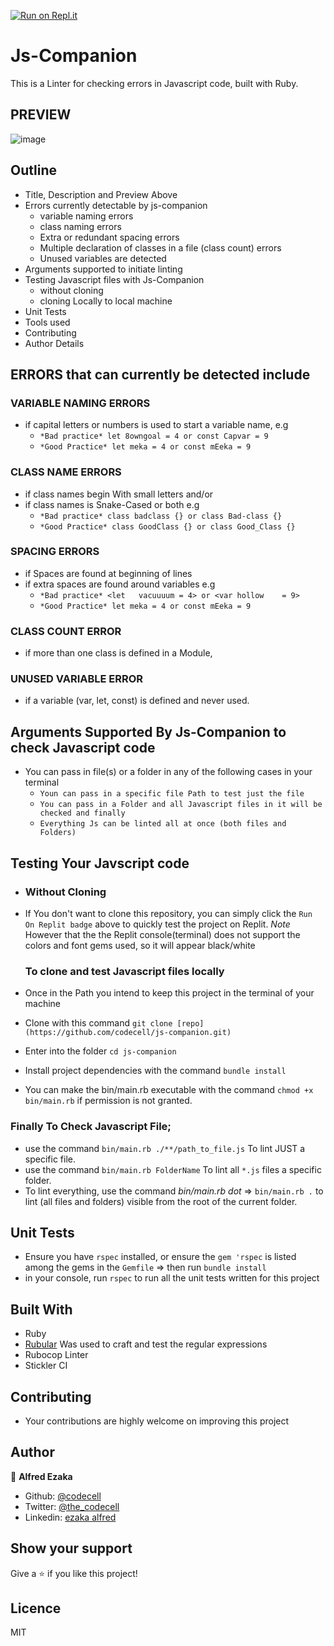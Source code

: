 [![Run on Repl.it](https://repl.it/badge/github/codecell/js-companion)](https://repl.it/github/codecell/js-companion)

# Js-Companion

This is a Linter for checking errors in Javascript code, built with Ruby. 

## PREVIEW
   ![image](https://user-images.githubusercontent.com/46686100/78828956-6eb04300-79dd-11ea-8529-598e8dc3011e.png) 

## Outline
  - Title, Description and Preview Above
  - Errors currently detectable by js-companion
    - variable naming errors
    - class naming errors
    - Extra or redundant spacing errors 
    - Multiple declaration of classes in a file (class count) errors
    - Unused variables are detected
  - Arguments supported to initiate linting
  - Testing Javascript files with Js-Companion
    - without cloning
    - cloning Locally to local machine
  - Unit Tests
  - Tools used
  - Contributing
  - Author Details

## ERRORS that can currently be detected include

### VARIABLE NAMING ERRORS
  - if capital letters or numbers is used to start a variable name, e.g
    - `*Bad practice* let 8owngoal = 4 or const Capvar = 9`
    - `*Good Practice* let meka = 4 or const mEeka = 9`
    
### CLASS NAME ERRORS 
  - if class names begin With small letters and/or
  - if class names is Snake-Cased or both e.g
    - `*Bad practice* class badclass {} or class Bad-class {}`    
    - `*Good Practice* class GoodClass {} or class Good_Class {}`
    
### SPACING ERRORS
  - if Spaces are found at beginning of lines
  - if extra spaces are found around variables e.g
    - `*Bad practice* <let   vacuuuum = 4> or <var hollow    = 9>`
    - `*Good Practice* let meka = 4 or const mEeka = 9`

### CLASS COUNT ERROR
  - if more than one class is defined in a Module,

### UNUSED VARIABLE ERROR
  - if a variable (var, let, const) is defined and never used.

## Arguments Supported By Js-Companion to check Javascript code
  - You can pass in file(s) or a folder in any of the following cases in your terminal
    - `Youn can pass in a specific file Path to test just the file`
    - `You can pass in a Folder and all Javascript files in it will be checked and finally`
    - `Everything Js can be linted all at once (both files and Folders)`

## Testing Your Javscript code
  -  ### Without Cloning
  - If You don't want to clone this repository, you can simply click the `Run On Replit badge` above
    to quickly test the project on Replit. *Note* However that the the Replit console(terminal) does not support the colors and font gems used, so it will appear black/white

    ### To clone and test Javascript files locally
  - Once in the Path you intend to keep this project in the terminal of your machine
  - Clone with this command `git clone [repo](https://github.com/codecell/js-companion.git)`
  - Enter into the folder `cd js-companion`
  - Install project dependencies with the command `bundle install`
  - You can make the bin/main.rb executable with the command `chmod +x bin/main.rb` if permission is not granted.

  ### Finally To Check Javascript File;
  - use the command `bin/main.rb ./**/path_to_file.js` To lint JUST a specific file.
  - use the command `bin/main.rb FolderName` To lint all `*.js` files a specific folder.
  - To lint everything, use the command *bin/main.rb dot* => `bin/main.rb .` to lint (all files and folders) visible from the root of the current folder.

## Unit Tests
- Ensure you have `rspec` installed, or ensure the `gem 'rspec` is listed among the gems in the `Gemfile` => then run `bundle install`
- in your console, run `rspec` to run all the unit tests written for this project

## Built With
- Ruby
- [Rubular](https://rubular.com/) Was used to craft and test the regular expressions
- Rubocop Linter
- Stickler CI

## Contributing 
- Your contributions are highly welcome on improving this project

## Author

👤 **Alfred Ezaka**

- Github: [@codecell](https://github.com/codecell)
- Twitter: [@the_codecell](https://twitter.com/the_codecell) 
- Linkedin: [ezaka alfred](https://www.linkedin.com/in/alfrednoble/)


## Show your support

Give a ⭐️ if you like this project!
## Licence
MIT
